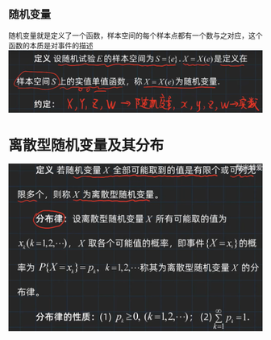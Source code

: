 
## 随机变量
随机变量就是定义了一个函数，样本空间的每个样本点都有一个数与之对应，这个函数的本质是对事件的描述
![](attachments/Pasted%20image%2020230226200541.png)

# 离散型随机变量及其分布
![](attachments/Pasted%20image%2020230226201456.png)
